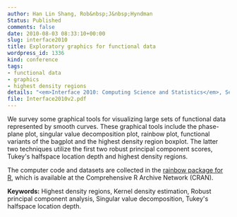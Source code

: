 ```yaml
---
author: Han Lin Shang, Rob&nbsp;J&nbsp;Hyndman
Status: Published
comments: false
date: 2010-08-03 08:33:10+00:00
slug: interface2010
title: Exploratory graphics for functional data
wordpress_id: 1336
kind: conference
tags:
- functional data
- graphics
- highest density regions
details: "<em>Interface 2010: Computing Science and Statistics</em>, Seattle, Washington, June 16-19, 2010"
file: Interface2010v2.pdf
---
```



We survey some graphical tools for visualizing large sets of functional data represented by smooth curves. These graphical tools include the phase-plane plot, singular value decomposition plot, rainbow plot, functional variants of the bagplot and the highest density region boxplot. The latter two techniques utilize the first two robust principal component scores, Tukey's halfspace location depth and highest density regions.

The computer code and datasets are collected in the [rainbow package for R](https://CRAN.R-project.org/package=rainbow), which is available at the Comprehensive R Archive Network (CRAN).

**Keywords:** Highest density regions, Kernel density estimation, Robust principal component analysis,
Singular value decomposition, Tukey's halfspace location depth.
